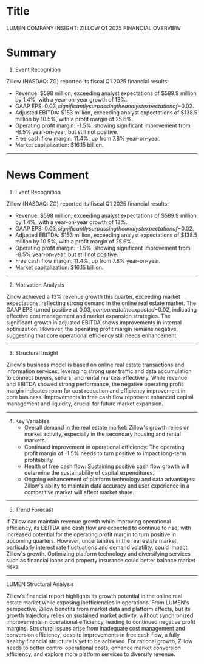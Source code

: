 # Title
LUMEN COMPANY INSIGHT: ZILLOW Q1 2025 FINANCIAL OVERVIEW

# Summary
1. Event Recognition

Zillow (NASDAQ: ZG) reported its fiscal Q1 2025 financial results:
   - Revenue: $598 million, exceeding analyst expectations of $589.9 million by 1.4%, with a year-on-year growth of 13%.
   - GAAP EPS: $0.03, significantly surpassing the analyst expectation of -$0.02.
   - Adjusted EBITDA: $153 million, exceeding analyst expectations of $138.5 million by 10.5%, with a profit margin of 25.6%.
   - Operating profit margin: -1.5%, showing significant improvement from -8.5% year-on-year, but still not positive.
   - Free cash flow margin: 11.4%, up from 7.8% year-on-year.
   - Market capitalization: $16.15 billion.

---

# News Comment
1. Event Recognition

Zillow (NASDAQ: ZG) reported its fiscal Q1 2025 financial results:
   - Revenue: $598 million, exceeding analyst expectations of $589.9 million by 1.4%, with a year-on-year growth of 13%.
   - GAAP EPS: $0.03, significantly surpassing the analyst expectation of -$0.02.
   - Adjusted EBITDA: $153 million, exceeding analyst expectations of $138.5 million by 10.5%, with a profit margin of 25.6%.
   - Operating profit margin: -1.5%, showing significant improvement from -8.5% year-on-year, but still not positive.
   - Free cash flow margin: 11.4%, up from 7.8% year-on-year.
   - Market capitalization: $16.15 billion.

---

2. Motivation Analysis

Zillow achieved a 13% revenue growth this quarter, exceeding market expectations, reflecting strong demand in the online real estate market. The GAAP EPS turned positive at $0.03, compared to the expected -$0.02, indicating effective cost management and market expansion strategies. The significant growth in adjusted EBITDA shows improvements in internal optimization. However, the operating profit margin remains negative, suggesting that core operational efficiency still needs enhancement.

---

3. Structural Insight

Zillow's business model is based on online real estate transactions and information services, leveraging strong user traffic and data accumulation to connect buyers, sellers, and rental markets effectively. While revenue and EBITDA showed strong performance, the negative operating profit margin indicates room for cost reduction and efficiency improvement in core business. Improvements in free cash flow represent enhanced capital management and liquidity, crucial for future market expansion.

---

4. Key Variables
   - Overall demand in the real estate market: Zillow's growth relies on market activity, especially in the secondary housing and rental markets.
   - Continued improvement in operational efficiency: The operating profit margin of -1.5% needs to turn positive to impact long-term profitability.
   - Health of free cash flow: Sustaining positive cash flow growth will determine the sustainability of capital expenditures.
   - Ongoing enhancement of platform technology and data advantages: Zillow's ability to maintain data accuracy and user experience in a competitive market will affect market share.

---

5. Trend Forecast

If Zillow can maintain revenue growth while improving operational efficiency, its EBITDA and cash flow are expected to continue to rise, with increased potential for the operating profit margin to turn positive in upcoming quarters. However, uncertainties in the real estate market, particularly interest rate fluctuations and demand volatility, could impact Zillow's growth. Optimizing platform technology and diversifying services such as financial loans and property insurance could better balance market risks.

---

LUMEN Structural Analysis

Zillow’s financial report highlights its growth potential in the online real estate market while exposing inefficiencies in operations. From LUMEN's perspective, Zillow benefits from market data and platform effects, but its growth trajectory relies on sustained market activity, without synchronized improvements in operational efficiency, leading to continued negative profit margins. Structural issues arise from inadequate cost management and conversion efficiency; despite improvements in free cash flow, a fully healthy financial structure is yet to be achieved. For rational growth, Zillow needs to better control operational costs, enhance market conversion efficiency, and explore more platform services to diversify revenue.
